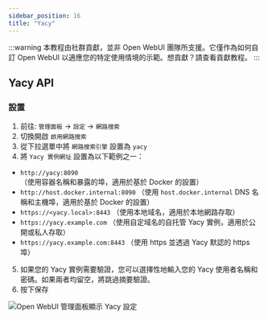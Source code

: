 ```yaml
---
sidebar_position: 16
title: "Yacy"
---
```


:::warning
本教程由社群貢獻，並非 Open WebUI 團隊所支援。它僅作為如何自訂 Open WebUI 以適應您的特定使用情境的示範。想貢獻？請查看貢獻教程。
:::

## Yacy API

### 設置

1. 前往: `管理面板` -> `設定` -> `網路搜索`
2. 切換開啟 `啟用網路搜索`
3. 從下拉選單中將 `網路搜索引擎` 設置為 `yacy`
4. 將 `Yacy 實例網址` 設置為以下範例之一：

* `http://yacy:8090` （使用容器名稱和暴露的埠，適用於基於 Docker 的設置）
* `http://host.docker.internal:8090` （使用 `host.docker.internal` DNS 名稱和主機埠，適用於基於 Docker 的設置）
* `https://<yacy.local>:8443` （使用本地域名，適用於本地網路存取）
* `https://yacy.example.com` （使用自定域名的自托管 Yacy 實例，適用於公開或私人存取）
* `https://yacy.example.com:8443` （使用 https 並透過 Yacy 默認的 https 埠）

5. 如果您的 Yacy 實例需要驗證，您可以選擇性地輸入您的 Yacy 使用者名稱和密碼。如果兩者均留空，將跳過摘要驗證。
6. 按下保存

![Open WebUI 管理面板顯示 Yacy 設定](/images/tutorial_yacy.png)
